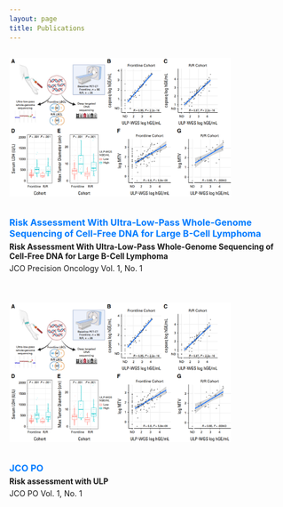 ```yaml
---
layout: page
title: Publications
---
```

<div style="display: flex; flex-wrap: wrap; align-items: flex-start; gap: 20px; margin-bottom: 40px;">

  <img src="/img/zhao_JCO_PO.png" alt="LBCL ULP-WGS Figure"
       style="width: 100%; max-width: 400px; height: auto; flex-shrink: 0;" />

  <div style="flex: 1; min-width: 250px;">
    <h3 style="margin: 0;">
      <a href="[https://ascopubs.org/journal/jcop](https://ascopubs.org/doi/10.1200/PO-25-00200)" style="color: #007bff; text-decoration: none;">Risk Assessment With Ultra-Low-Pass Whole-Genome Sequencing of Cell-Free DNA for Large B-Cell Lymphoma</a>
    </h3>
    <p style="margin: 5px 0;"><strong>Risk Assessment With Ultra-Low-Pass Whole-Genome Sequencing of Cell-Free DNA for Large B-Cell Lymphoma</strong></p>
    <p style="margin: 0;">JCO Precision Oncology Vol. 1, No. 1</p>
  </div>

</div>

<div style="display: flex; flex-wrap: wrap; align-items: flex-start; gap: 20px; margin-bottom: 40px;">

  <img src="/img/zhao_JCO_PO.png" alt="LBCL ULP-WGS Figure"
       style="width: 100%; max-width: 400px; height: auto; flex-shrink: 0;" />

  <div style="flex: 1; min-width: 250px;">
    <h3 style="margin: 0;">
      <a href="https://ascopubs.org/journal/jcop" style="color: #007bff; text-decoration: none;">JCO PO</a>
    </h3>
    <p style="margin: 5px 0;"><strong>Risk assessment with ULP</strong></p>
    <p style="margin: 0;">JCO PO Vol. 1, No. 1</p>
  </div>

</div>


